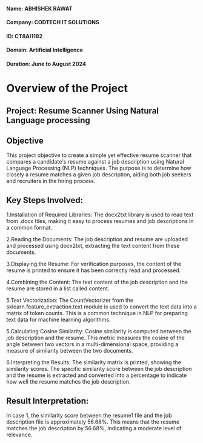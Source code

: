 #### Name: ABHISHEK RAWAT 
#### Company: CODTECH IT SOLUTIONS
#### ID: CT8AI1182
#### Domain: Artificial Intelligence
#### Duration: June to August 2024

# Overview of the Project
## Project: Resume Scanner Using Natural Language processing
## Objective
This project objective to create a simple yet effective resume scanner that compares a candidate's resume against a job description using Natural Language Processing (NLP) techniques. The purpose is to determine how closely a resume matches a given job description, aiding both job seekers and recruiters in the hiring process.

## Key Steps Involved:

1.Installation of Required Libraries:
The docx2txt library is used to read text from .docx files, making it easy to process resumes and job descriptions in a common format.

2.Reading the Documents:
The job description and resume are uploaded and processed using docx2txt, extracting the text content from these documents.

3.Displaying the Resume:
For verification purposes, the content of the resume is printed to ensure it has been correctly read and processed.

4.Combining the Content:
The text content of the job description and the resume are stored in a list called content.

5.Text Vectorization:
The CountVectorizer from the sklearn.feature_extraction.text module is used to convert the text data into a matrix of token counts. This is a common technique in NLP for preparing text data for machine learning algorithms.

5.Calculating Cosine Similarity:
Cosine similarity is computed between the job description and the resume. This metric measures the cosine of the angle between two vectors in a multi-dimensional space, providing a measure of similarity between the two documents.

6.Interpreting the Results:
The similarity matrix is printed, showing the similarity scores. The specific similarity score between the job description and the resume is extracted and converted into a percentage to indicate how well the resume matches the job description.

## Result Interpretation:
In case 1, the similarity score between the resume1 file and the job description file is approximately 56.68%. This means that the resume matches the job description by 56.68%, indicating a moderate level of relevance.

